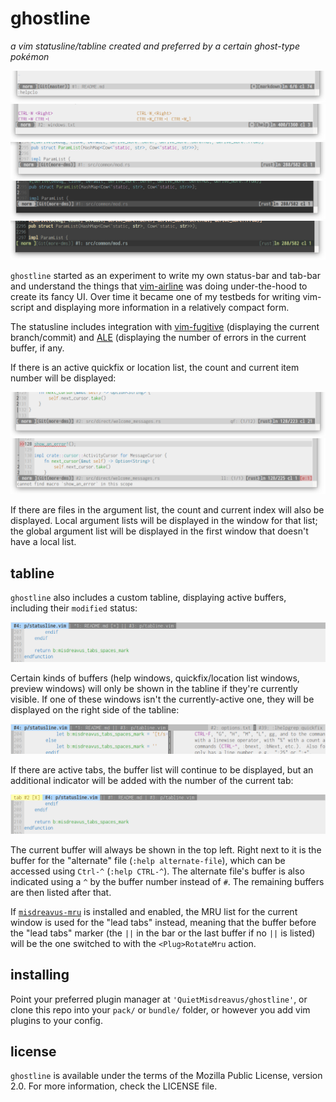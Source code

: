 # ghostline

*a vim statusline/tabline created and preferred by a certain ghost-type pokémon*

![markdown sample](images/gl-markdown.png)\
![vim help file sample](images/gl-help.png)\
![rust sample](images/gl-rust.png)\
![rust sample in lucius dark](images/gl-rust-luciusdark.png)\
![rust sample in zenburn](images/gl-rust-zenburn.png)

`ghostline` started as an experiment to write my own status-bar and tab-bar and understand the
things that [vim-airline] was doing under-the-hood to create its fancy UI. Over time it became one
of my testbeds for writing vim-script and displaying more information in a relatively compact form.

[vim-airline]: https://github.com/vim-airline/vim-airline

The statusline includes integration with [vim-fugitive][] (displaying the current branch/commit) and
[ALE][] (displaying the number of errors in the current buffer, if any.

[vim-fugitive]: https://github.com/tpope/vim-fugitive
[ALE]: https://github.com/dense-analysis/ale

If there is an active quickfix or location list, the count and current item number will be
displayed:

![quickfix counter](images/gl-quickfix.png)\
![location list counter](images/gl-ale-count.png)

If there are files in the argument list, the count and current index will also be displayed. Local
argument lists will be displayed in the window for that list; the global argument list will be
displayed in the first window that doesn't have a local list.

## tabline

`ghostline` also includes a custom tabline, displaying active buffers, including their `modified`
status:

![tabline sample](images/gl-tabline.png)

Certain kinds of buffers (help windows, quickfix/location list windows, preview windows) will only
be shown in the tabline if they're currently visible. If one of these windows isn't the
currently-active one, they will be displayed on the right side of the tabline:

![tabline with help window visible on the right](images/gl-tabline-help.png)

If there are active tabs, the buffer list will continue to be displayed, but an additional indicator
will be added with the number of the current tab:

![tabline with a current-tab indicator](images/gl-tabline-withtab.png)

The current buffer will always be shown in the top left. Right next to it is the buffer for the
"alternate" file (`:help alternate-file`), which can be accessed using `Ctrl-^` (`:help CTRL-^`).
The alternate file's buffer is also indicated using a `^` by the buffer number instead of `#`. The
remaining buffers are then listed after that.

If [`misdreavus-mru`] is installed and enabled, the MRU list for the current window is used for the
"lead tabs" instead, meaning that the buffer before the "lead tabs" marker (the `||` in the bar or
the last buffer if no `||` is listed) will be the one switched to with the `<Plug>RotateMru` action.

[`misdreavus-mru`]: https://github.com/QuietMisdreavus/misdreavus-mru

## installing

Point your preferred plugin manager at `'QuietMisdreavus/ghostline'`, or clone this repo into your
`pack/` or `bundle/` folder, or however you add vim plugins to your config.

## license

`ghostline` is available under the terms of the Mozilla Public License, version 2.0. For more
information, check the LICENSE file.
